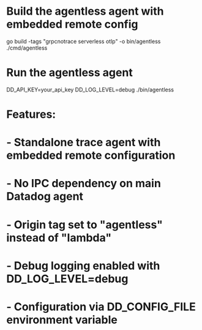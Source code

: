# Build the agentless agent with embedded remote config
go build -tags "grpcnotrace serverless otlp" -o bin/agentless ./cmd/agentless

# Run the agentless agent
DD_API_KEY=your_api_key DD_LOG_LEVEL=debug ./bin/agentless

# Features:
# - Standalone trace agent with embedded remote configuration
# - No IPC dependency on main Datadog agent
# - Origin tag set to "agentless" instead of "lambda"
# - Debug logging enabled with DD_LOG_LEVEL=debug
# - Configuration via DD_CONFIG_FILE environment variable
